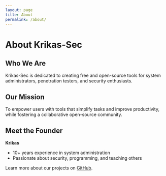 ```yaml
---
layout: page
title: About
permalink: /about/
---
```


# About Krikas-Sec

## Who We Are
Krikas-Sec is dedicated to creating free and open-source tools for system administrators, penetration testers, and security enthusiasts.

## Our Mission
To empower users with tools that simplify tasks and improve productivity, while fostering a collaborative open-source community.

## Meet the Founder
**Krikas**  
- 10+ years experience in system administration  
- Passionate about security, programming, and teaching others  

Learn more about our projects on [GitHub](https://github.com/Krikas-Sec).

